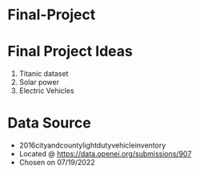 # Final-Project

# Final Project Ideas
1. Titanic dataset
2. Solar power
3. Electric Vehicles

# Data Source
- 2016cityandcountylightdutyvehicleinventory
- Located @ https://data.openei.org/submissions/907
- Chosen on 07/19/2022
